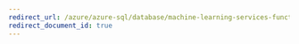 ```yaml
---
redirect_url: /azure/azure-sql/database/machine-learning-services-functions
redirect_document_id: true
---
```

